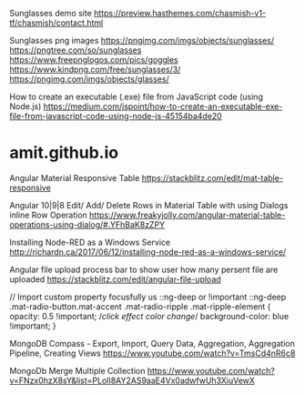 Sunglasses demo site
https://preview.hasthemes.com/chasmish-v1-tf/chasmish/contact.html

Sunglasses png images
https://pngimg.com/imgs/objects/sunglasses/
https://pngtree.com/so/sunglasses
https://www.freepnglogos.com/pics/goggles
https://www.kindpng.com/free/sunglasses/3/
https://pngimg.com/imgs/objects/glasses/

How to create an executable (.exe) file from JavaScript code (using Node.js)
https://medium.com/jspoint/how-to-create-an-executable-exe-file-from-javascript-code-using-node-js-45154ba4de20
# amit.github.io

Angular Material Responsive Table
https://stackblitz.com/edit/mat-table-responsive

Angular 10|9|8 Edit/ Add/ Delete Rows in Material Table with using Dialogs inline Row Operation
https://www.freakyjolly.com/angular-material-table-operations-using-dialog/#.YFhBaK8zZPY

Installing Node-RED as a Windows Service
http://richardn.ca/2017/06/12/installing-node-red-as-a-windows-service/

Angular file upload process bar to show user how many persent file are uploaded
https://stackblitz.com/edit/angular-file-upload

// Import custom property focusfully us ::ng-deep or !important
 ::ng-deep .mat-radio-button.mat-accent .mat-radio-ripple .mat-ripple-element {
        opacity: 0.5 !important;     /*click effect color change*/
        background-color: blue !important;
  }

MongoDB Compass - Export, Import, Query Data, Aggregation, Aggregation Pipeline, Creating Views
https://www.youtube.com/watch?v=TmsCd4nR6c8

MongoDb Merge Multiple Collection
https://www.youtube.com/watch?v=FNzx0hzX8sY&list=PLolI8AY2AS9aaE4Vx0adwfwUh3XiuVewX
